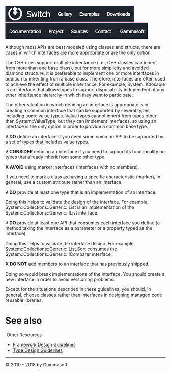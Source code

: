 [![Switch](../docs/Pictures/Menu/Switch.png)](Home.md)[![Switch](../docs/Pictures/Menu/Gallery.png)](Gallery.md)[![Switch](../docs/Pictures/Menu/Examples.png)](Examples.md)[![Switch](../docs/Pictures/Menu/Downloads.png)](Downloads.md)[![Switch](../docs/Pictures/Menu/Documentation.png)](Documentation.md)[![Switch](../docs/Pictures/Menu/Project.png)](https://sourceforge.net/projects/switchpro)[![Switch](../docs/Pictures/Menu/Sources.png)](https://github.com/gammasoft71/switch)[![Switch](../docs/Pictures/Menu/Contact.png)](Contact.md)[![Switch](../docs/Pictures/Menu/Gammasoft.png)](https://gammasoft71.wixsite.com/gammasoft)

Although most APIs are best modeled using classes and structs, there are cases in which interfaces are more appropriate or are the only option.

The C++ does support multiple inheritance (i.e., C++ classes can inherit from more than one base class), but for more simplicity and avoided diamond structure, it is preferable to implement one or more interfaces in addition to inheriting from a base class. Therefore, interfaces are often used to achieve the effect of multiple inheritance. For example, System::IClosable is an interface that allows types to support disposability independent of any other inheritance hierarchy in which they want to participate.

The other situation in which defining an interface is appropriate is in creating a common interface that can be supported by several types, including some value types. Value types cannot inherit from types other than System::ValueType, but they can implement interfaces, so using an interface is the only option in order to provide a common base type.

**√ DO** define an interface if you need some common API to be supported by a set of types that includes value types.

**√ CONSIDER** defining an interface if you need to support its functionality on types that already inherit from some other type.

**X AVOID** using marker interfaces (interfaces with no members).

If you need to mark a class as having a specific characteristic (marker), in general, use a custom attribute rather than an interface.

**√ DO** provide at least one type that is an implementation of an interface.

Doing this helps to validate the design of the interface. For example, System::Collections::Generic::List <T> is an implementation of the System::Collections::Generic::IList <T> interface.

**√ DO** provide at least one API that consumes each interface you define (a method taking the interface as a parameter or a property typed as the interface).

Doing this helps to validate the interface design. For example, System::Collections::Generic::List<T>.Sort consumes the System::Collections::Generic::IComparer <T> interface.

**X DO NOT** add members to an interface that has previously shipped.

Doing so would break implementations of the interface. You should create a new interface in order to avoid versioning problems.

Except for the situations described in these guidelines, you should, in general, choose classes rather than interfaces in designing managed code reusable libraries.

# See also
​
Other Resources

* [Framework Design Guidelines](FrameworkDesignGuidelines.md)
* [Type Design Guidelines](TypeDesignGuidelines.md)

______________________________________________________________________________________________

© 2010 - 2018 by Gammasoft.

